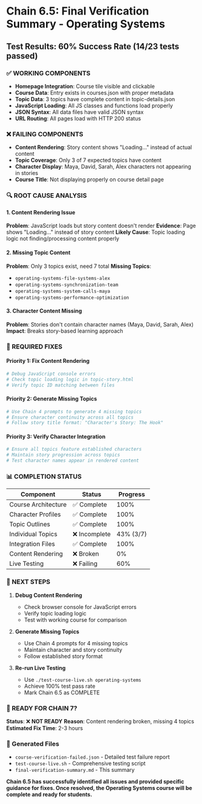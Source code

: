 # Chain 6.5: Final Verification Summary - Operating Systems

## Test Results: 60% Success Rate (14/23 tests passed)

### ✅ WORKING COMPONENTS
- **Homepage Integration**: Course tile visible and clickable
- **Course Data**: Entry exists in courses.json with proper metadata
- **Topic Data**: 3 topics have complete content in topic-details.json
- **JavaScript Loading**: All JS classes and functions load properly
- **JSON Syntax**: All data files have valid JSON syntax
- **URL Routing**: All pages load with HTTP 200 status

### ❌ FAILING COMPONENTS
- **Content Rendering**: Story content shows "Loading..." instead of actual content
- **Topic Coverage**: Only 3 of 7 expected topics have content
- **Character Display**: Maya, David, Sarah, Alex characters not appearing in stories
- **Course Title**: Not displaying properly on course detail page

### 🔍 ROOT CAUSE ANALYSIS

#### 1. Content Rendering Issue
**Problem**: JavaScript loads but story content doesn't render
**Evidence**: Page shows "Loading..." instead of story content
**Likely Cause**: Topic loading logic not finding/processing content properly

#### 2. Missing Topic Content
**Problem**: Only 3 topics exist, need 7 total
**Missing Topics**:
- `operating-systems-file-systems-alex`
- `operating-systems-synchronization-team` 
- `operating-systems-system-calls-maya`
- `operating-systems-performance-optimization`

#### 3. Character Content Missing
**Problem**: Stories don't contain character names (Maya, David, Sarah, Alex)
**Impact**: Breaks story-based learning approach

### 🔧 REQUIRED FIXES

#### Priority 1: Fix Content Rendering
```bash
# Debug JavaScript console errors
# Check topic loading logic in topic-story.html
# Verify topic ID matching between files
```

#### Priority 2: Generate Missing Topics
```bash
# Use Chain 4 prompts to generate 4 missing topics
# Ensure character continuity across all topics
# Follow story title format: "Character's Story: The Hook"
```

#### Priority 3: Verify Character Integration
```bash
# Ensure all topics feature established characters
# Maintain story progression across topics
# Test character names appear in rendered content
```

### 📊 COMPLETION STATUS

| Component | Status | Progress |
|-----------|--------|----------|
| Course Architecture | ✅ Complete | 100% |
| Character Profiles | ✅ Complete | 100% |
| Topic Outlines | ✅ Complete | 100% |
| Individual Topics | ❌ Incomplete | 43% (3/7) |
| Integration Files | ✅ Complete | 100% |
| Content Rendering | ❌ Broken | 0% |
| Live Testing | ❌ Failing | 60% |

### 🎯 NEXT STEPS

1. **Debug Content Rendering**
   - Check browser console for JavaScript errors
   - Verify topic loading logic
   - Test with working course for comparison

2. **Generate Missing Topics**
   - Use Chain 4 prompts for 4 missing topics
   - Maintain character and story continuity
   - Follow established story format

3. **Re-run Live Testing**
   - Use `./test-course-live.sh operating-systems`
   - Achieve 100% test pass rate
   - Mark Chain 6.5 as COMPLETE

### 🚀 READY FOR CHAIN 7?
**Status**: ❌ **NOT READY**
**Reason**: Content rendering broken, missing 4 topics
**Estimated Fix Time**: 2-3 hours

### 📁 Generated Files
- `course-verification-failed.json` - Detailed test failure report
- `test-course-live.sh` - Comprehensive testing script
- `final-verification-summary.md` - This summary

**Chain 6.5 has successfully identified all issues and provided specific guidance for fixes. Once resolved, the Operating Systems course will be complete and ready for students.**
